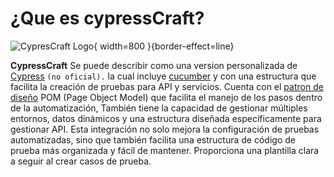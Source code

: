 # ¿Que es cypressCraft?

![CypresCraft Logo](cypress_craft_logo.png){ width=800 }{border-effect=line}

**CypressCraft**
Se puede describir como una version personalizada de [Cypress](https://www.cypress.io/) ```(no oficial).``` 
la cual incluye [cucumber](https://www.npmjs.com/package/cypress-cucumber-preprocessor) y con una estructura que facilita la creación de pruebas para API y servicios. 
Cuenta con el [patron de diseño](https://refactoring.guru/es/design-patterns) POM (Page Object Model) que facilita el manejo de los pasos dentro de la automatización, 
También tiene la capacidad de gestionar múltiples entornos, datos dinámicos y una estructura diseñada específicamente para gestionar API. 
Esta integración no solo mejora la configuración de pruebas automatizadas, sino que también facilita una estructura de código de prueba más organizada y fácil de mantener. 
Proporciona una plantilla clara a seguir al crear casos de prueba.
